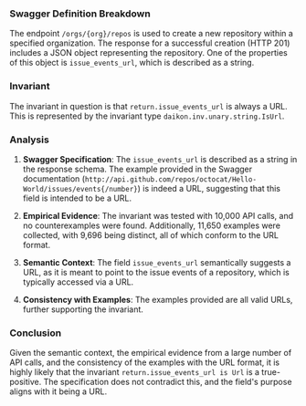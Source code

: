 ### Swagger Definition Breakdown
The endpoint `/orgs/{org}/repos` is used to create a new repository within a specified organization. The response for a successful creation (HTTP 201) includes a JSON object representing the repository. One of the properties of this object is `issue_events_url`, which is described as a string.

### Invariant
The invariant in question is that `return.issue_events_url` is always a URL. This is represented by the invariant type `daikon.inv.unary.string.IsUrl`.

### Analysis
1. **Swagger Specification**: The `issue_events_url` is described as a string in the response schema. The example provided in the Swagger documentation (`http://api.github.com/repos/octocat/Hello-World/issues/events{/number}`) is indeed a URL, suggesting that this field is intended to be a URL.

2. **Empirical Evidence**: The invariant was tested with 10,000 API calls, and no counterexamples were found. Additionally, 11,650 examples were collected, with 9,696 being distinct, all of which conform to the URL format.

3. **Semantic Context**: The field `issue_events_url` semantically suggests a URL, as it is meant to point to the issue events of a repository, which is typically accessed via a URL.

4. **Consistency with Examples**: The examples provided are all valid URLs, further supporting the invariant.

### Conclusion
Given the semantic context, the empirical evidence from a large number of API calls, and the consistency of the examples with the URL format, it is highly likely that the invariant `return.issue_events_url is Url` is a true-positive. The specification does not contradict this, and the field's purpose aligns with it being a URL.
